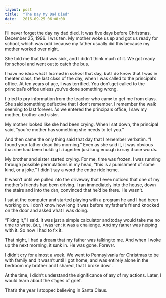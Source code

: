 ```yaml
---
layout: post
title:  "The Day My Dad Died"
date:   2016-09-25 06:00:00
---
```


I’ll never forget the day my dad died. It was five days before Christmas, December 25, 1996. I was ten. My mother woke us up and got us ready for school, which was odd because my father usually did this because my mother worked over night.

She told me that Dad was sick, and I didn’t think much of it. We got ready for school and went out to catch the bus.

I have no idea what I learned in school that day, but I do know that I was in theater class, the last class of the day, when I was called to the principal’s office. At ten years of age, I was terrified. You don’t get called to the principal’s office unless you’ve done something wrong.

I tried to pry information from the teacher who came to get me from class. She said something deflective that I don’t remember. I remember the walk seeming to last forever. As we entered the principal’s office, I saw my mother, brother and sister.

My mother looked like she had been crying. When I sat down, the principal said, “you’re mother has something she needs to tell you.”

And then came the only thing said that day that I remember verbatim. “I found your father dead this morning.” Even as she said it, it was obvious that she had been holding it together just long enough to say those words.

My brother and sister started crying. For me, time was frozen. I was running through possible permutations in my head, “this is a punishment of some kind, or a joke.” I didn’t say a word the entire ride home.

It wasn’t until we pulled into the driveway that I even noticed that one of my mother’s friends had been driving. I ran immediately into the house, down the stairs and into the den, convinced that he’d be there. He wasn’t.

I sat at the computer and started playing with a program he and I had been working on. I don’t know how long it was before my father’s friend knocked on the door and asked what I was doing.

“Fixing it,” I said. It was just a simple calculator and today would take me no time to write. But, I was ten; it was a challenge. And my father was helping with it. So now I had to fix it.

That night, I had a dream that my father was talking to me. And when I woke up the next morning, it sunk in. He was gone. Forever.

I didn’t cry for almost a week. We went to Pennsylvania for Christmas to be with family and it wasn’t until I got home, and was entirely alone in the bedroom my brother and I shared, that I broke down.

At the time, I didn’t understand the significance of any of my actions. Later, I would learn about the stages of grief.

That’s the year I stopped believing in Santa Claus.